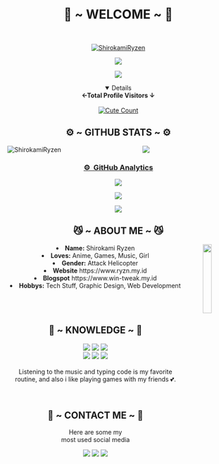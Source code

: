 <body>
  <center>
<h1 align="center"> 💖 ~ WELCOME ~ 💖 </h1>
<br>
<p align="center">
  <p align="center">
    <a href="https://ryzn.my.id/">
        <img
            src="https://readme-typing-svg.herokuapp.com?size=13&width=275&lines=Selamat+Datang+Di+Github+ShirokamiRyzen"
            alt="ShirokamiRyzen"
        />
    </a>
</p>
<a href="https://github.com/ShirokamiRyzen"><img src="https://c.tenor.com/n8X8R46rIk0AAAAd/kanna.gif" />
</p>
  <a href="https://github.com/ShirokamiRyzen"><img src="https://cardivo.vercel.app/api?name=Ryzen&description=Hi,%20Im%20Shirokami%20Ryzen%20and%20i%20love%20watching%20Anime&image=https://telegra.ph/file/a7ac2b46f82ef7ea083f9.jpg/revision/latest?cb=20200606024545&usqp=CAU&usqp=CAU&backgroundColor=%23ecf0f1&instagram=ryzen_vermillion&github=ShirokamiRyzen&pattern=leaf&colorPattern=%23eaeaea" /><a>
</p>

<details open>
<summary><b>←Total Profile Visitors ↓</b></summary>
<br>
<a href="https://instagram.com/ryzen_vermillion "><img alt="Cute Count" src="https://count.getloli.com/get/@ShirokamiRyzen?theme=rule34"/></a>
</details>
</div>
    
<h2 align="center"> ⚙️ ~ GITHUB STATS ~ ⚙️ </h2>
<a href="https://github.com/ShirokamiRyzen"><p><img align="left" src="https://github-readme-stats.vercel.app/api/top-langs?username=ShirokamiRyzen&show_icons=true&locale=en&layout=compact" alt="ShirokamiRyzen" /></p>

<a href="https://github.com/ShirokamiRyzen">![](https://github-profile-summary-cards.vercel.app/api/cards/profile-details?username=ShirokamiRyzen&theme=monokai)

### ⚙ &nbsp;GitHub Analytics

<p align="center">
  <a href="https://github.com/ShirokamiRyzen"><img src="https://github-readme-stats.vercel.app/api?username=ShirokamiRyzen&theme=tokyonight&show_icons=true" /></a>
</p>

<p align="center">
  <a href="https://github.com/ShirokamiRyzen"><img src="https://github-readme-streak-stats.herokuapp.com/?user=ShirokamiRyzen&theme=tokyonight&hide_border=false&properties=background&border=%239611C5FF" /><a>
</p>
  
<p align="center">
  <a href="https://github.com/ShirokamiRyzen"><img src="https://github-profile-trophy.vercel.app/?username=ShirokamiRyzen&theme=radical&margin-w=20&no-bg=true&no-frame=false" /><a>
</p>
    
<div>
<h2 align="center"> 😼 ~ ABOUT ME ~ 😼 </h2>
  <div align="center">
<img src="https://i.pinimg.com/originals/5c/d2/90/5cd2906d33a3f83dc5136885da7f34ed.gif" align="right" width="20%">
  </div>
<li>
 <b>Name:</b> Shirokami Ryzen
</li>
<li>
<b>Loves:</b> Anime, Games, Music, Girl
</li>
<li>
<b>Gender:</b> Attack Helicopter
</li>
<li>
<b>Website</b> https://www.ryzn.my.id
</li>
<li>
<b>Blogspot</b> https://www.win-tweak.my.id
</li>
<li>
<b>Hobbys:</b> Tech Stuff, Graphic Design, Web Development
</li>

<br>
<br>
<br>

</div>
<div>
<h2 align="center"> 📇 ~ KNOWLEDGE ~ 📇 </h2>

<p align="center">
    <img src="https://img.shields.io/badge/adobe%20photoshop%20-%2331A8FF.svg?&style=for-the-badge&logo=adobe%20photoshop&logoColor=white"/>
    <img src="https://img.shields.io/badge/html5%20-%23E34F26.svg?&style=for-the-badge&logo=html5&logoColor=white"/>
    <img src="https://img.shields.io/badge/css3%20-%231572B6.svg?&style=for-the-badge&logo=css3&logoColor=white"/>
<br>
    <img src="https://img.shields.io/badge/node.js%20-%2343853D.svg?&style=for-the-badge&logo=node.js&logoColor=white"/>
    <img src="https://img.shields.io/badge/javascript%20-%23323330.svg?&style=for-the-badge&logo=javascript&logoColor=%23F7DF1E"/>
    <img src="https://img.shields.io/badge/git%20-%23F05033.svg?&style=for-the-badge&logo=git&logoColor=white"/>
<br>
<br>
Listening to the music and typing code is my favorite routine, and also i like playing games with my friends 💕.
</p>
<br>
<h2 align="center"> 📝 ~ CONTACT ME ~ 📝 </h2>

<p align="center">Here are some my <br>
most used social media</p>

<p align="center">
<a href="https://www.facebook.com/Nao.Tomori.UwU" target="_blank"><img src="https://img.shields.io/badge/-Shirokami%20Ryzen-blue?&style=for-the-badge&logo=Facebook&logoColor=white"/></a>
<a href="https://www.instagram.com/ryzen_vermillion" target="_blank"><img src="https://img.shields.io/badge/-Ryzen_Vermillion-lightgrey?&style=for-the-badge&logo=Instagram&logoColor=white"/></a>
<a href="https://www.youtube.com/c/akiraid" target="_blank"><img src="https://img.shields.io/badge/-Akira%20ID-red?&style=for-the-badge&logo=Youtube&logoColor=white"/></a>
</p>
</div>
</center>
</body>
